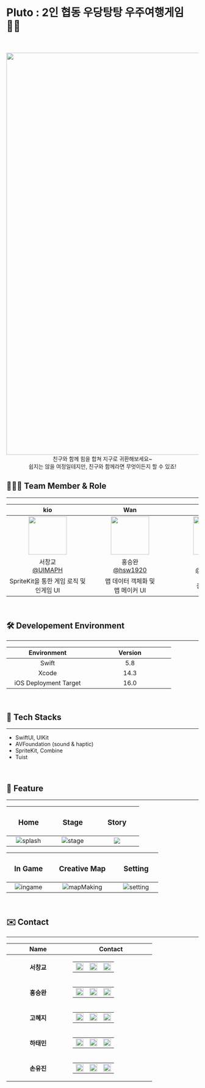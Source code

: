 # Pluto : 2인 협동 우당탕탕 우주여행게임 👨‍🚀

<center>
<br>
<br>
<img src="https://velog.velcdn.com/images/pccommen/post/14f4169f-df84-47bd-8396-0d1704d4c9b4/image.png" width="1050">
<br>
친구와 함께 힘을 합쳐 지구로 귀환해보세요~
<br>
쉽지는 않을 여정일테지만, 친구와 함께라면 무엇이든지 할 수 있죠!
</center>


## 💁🏻‍♀️ Team Member & Role
---

| <div style="width:200px">kio</div> | <div style="width:200px">Wan</div> | <div style="width:200px">Hazzy</div> | <div style="width:200px">Kori</div> | <div style="width:200px">Mango</div> |
| :--------: | :--------: | :--------: | :--------: | :--------: |
|<img src="https://velog.velcdn.com/images/pccommen/post/9b28f7ff-883e-415b-bfc9-06d9240aad9a/image.png" width = 100>|<img src="https://velog.velcdn.com/images/pccommen/post/aa38be68-d91a-4663-915f-505bf073862f/image.jpeg" width=100>|<img src="https://velog.velcdn.com/images/pccommen/post/cdbe40df-879b-4c3f-8c94-c131e66afd1b/image.png" width=100>|<img src="https://velog.velcdn.com/images/pccommen/post/87ad7524-9c38-4f55-8162-aa29319dedd4/image.png" width=100>|<img src="https://cdn-icons-png.flaticon.com/512/4336/4336202.png" width=100>|
|서창교<br>[@UIMAPH](https://github.com/UIMAPH)|홍승완<br>[@hsw1920](https://github.com/hsw1920)|고혜지<br> [@Ko-HyeJi](https://github.com/Ko-HyeJi)|하태민<br> [@rodifish](rodifish@gmail.com)|손유진<br> [@Mango]()|
|SpriteKit을 통한 게임 로직 및 <br> 인게임 UI|맵 데이터 객체화 및 <br> 맵 메이커 UI|총괄 UI 담당|디자인 시스템 설계 및<br> 아트디렉팅|프로젝트 매니징|
<br>



## 🛠 Developement Environment
---

| <div style="width:200px">Environment</div> | <div style="width:200px">Version</div> |
|:-:|:-:|
|Swift|5.8|
|Xcode|14.3|
|iOS Deployment Target|16.0|

<br>

## 📱 Tech Stacks
---
- SwiftUI, UIKit
- AVFoundation (sound & haptic)
- SpriteKit, Combine
- Tuist

<br>

## 🍎 Feature
---
|<div style="width: 100px;"><h3>Home</h3></div>|<div style="width: 100px;"><h3>Stage</h3></div>| <div style="width: 100px;"><h3>Story</h3></div> |
| :-: | :-: | :-: |
|![splash](https://velog.velcdn.com/images/pccommen/post/8a0dc2f0-0e8b-4350-ab0c-08e5c38f56f5/image.gif)|![stage](https://velog.velcdn.com/images/pccommen/post/adb050be-f6d4-4314-87f0-5812671537b0/image.gif)|![](https://velog.velcdn.com/images/pccommen/post/d9c7345e-853f-4290-b113-becdd5a130cd/image.gif)|

|<div style="width: 100px;"><h3>In Game</h3></div>|<div style="width: 150px;"><h3>Creative Map</h3></div>| <div style="width: 100px;"><h3>Setting</h3></div> |
| :-: | :-: | :-: |
|![ingame](https://velog.velcdn.com/images/pccommen/post/ac9bf39c-7a68-4d98-b0af-2f45cc8cdaac/image.gif)|![mapMaking](https://velog.velcdn.com/images/pccommen/post/45f9f0ef-18ba-482d-a5fa-4b7943b199e6/image.gif)|![setting](https://velog.velcdn.com/images/pccommen/post/366358ca-09a5-4a05-a346-b3a8781b5122/image.gif)|

<br>

## ✉️ Contact
___

|<div style="width: 150px;">Name</div>|<div style="width: 200px;">Contact</div>|
|:-:|:-:|
|**서창교**|<table style="border: none;"><tr><td style="border-right: hidden;"><a href="키오 링크드인"><img src="https://play-lh.googleusercontent.com/kMofEFLjobZy_bCuaiDogzBcUT-dz3BBbOrIEjJ-hqOabjK8ieuevGe6wlTD15QzOqw" style="width: 20px;"></a></td><td style="border-right: hidden;"><a href="키오 깃허브"><img src="https://cdn-icons-png.flaticon.com/512/25/25231.png" style="width: 20px;"></a></td><td><a href="키오 메일"><img src="https://play-lh.googleusercontent.com/0zNZ_2F9UgHUCc9UWnrP1ARHHA4a4l0KkR8F8CkdKOs2oXdlO1qeTdaFaNSGQDIc1b8" style="width: 20px;"></a></td></tr></table>|
|**홍승완**|<table style="border: none;"><tr><td style="border-right: hidden;"><a href="완 링크드인"><img src="https://play-lh.googleusercontent.com/kMofEFLjobZy_bCuaiDogzBcUT-dz3BBbOrIEjJ-hqOabjK8ieuevGe6wlTD15QzOqw" style="width: 20px;"></a></td><td style="border-right: hidden;"><a href="완 깃허브"><img src="https://cdn-icons-png.flaticon.com/512/25/25231.png" style="width: 20px;"></a></td><td><a href="완 메일"><img src="https://play-lh.googleusercontent.com/0zNZ_2F9UgHUCc9UWnrP1ARHHA4a4l0KkR8F8CkdKOs2oXdlO1qeTdaFaNSGQDIc1b8" style="width: 20px;"></a></td></tr></table>|
|**고혜지**|<table style="border: none;"><tr><td style="border-right: hidden;"><a href="www.linkedin.com/in/ko-hyeji"><img src="https://play-lh.googleusercontent.com/kMofEFLjobZy_bCuaiDogzBcUT-dz3BBbOrIEjJ-hqOabjK8ieuevGe6wlTD15QzOqw" style="width: 20px;"></a></td><td style="border-right: hidden;"><a href="해지 깃허브"><img src="https://cdn-icons-png.flaticon.com/512/25/25231.png" style="width: 20px;"></a></td><td><a href="해지 메일"><img src="https://play-lh.googleusercontent.com/0zNZ_2F9UgHUCc9UWnrP1ARHHA4a4l0KkR8F8CkdKOs2oXdlO1qeTdaFaNSGQDIc1b8" style="width: 20px;"></a></td></tr></table>|
|**하태민**|<table style="border: none;"><tr><td style="border-right: hidden;"><a href="코리 링크드인"><img src="https://play-lh.googleusercontent.com/kMofEFLjobZy_bCuaiDogzBcUT-dz3BBbOrIEjJ-hqOabjK8ieuevGe6wlTD15QzOqw" style="width: 20px;"></a></td><td style="border-right: hidden;"><a href="코리 깃허브"><img src="https://cdn-icons-png.flaticon.com/512/25/25231.png" style="width: 20px;"></a></td><td><a href="코리 메일"><img src="https://play-lh.googleusercontent.com/0zNZ_2F9UgHUCc9UWnrP1ARHHA4a4l0KkR8F8CkdKOs2oXdlO1qeTdaFaNSGQDIc1b8" style="width: 20px;"></a></td></tr></table>|
|**손유진**|<table style="border: none;"><tr><td style="border-right: hidden;"><a href="망고 링크드인"><img src="https://play-lh.googleusercontent.com/kMofEFLjobZy_bCuaiDogzBcUT-dz3BBbOrIEjJ-hqOabjK8ieuevGe6wlTD15QzOqw" style="width: 20px;"></a></td><td style="border-right: hidden;"><a href="망고 깃허브"><img src="https://cdn-icons-png.flaticon.com/512/25/25231.png" style="width: 20px;"></a></td><td><a href="망고 메일"><img src="https://play-lh.googleusercontent.com/0zNZ_2F9UgHUCc9UWnrP1ARHHA4a4l0KkR8F8CkdKOs2oXdlO1qeTdaFaNSGQDIc1b8" style="width: 20px;"></a></td></tr></table>|

